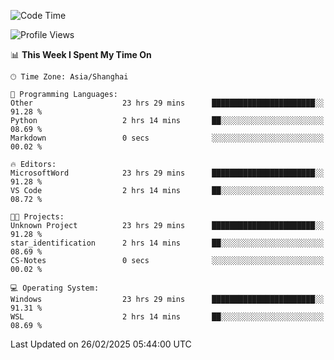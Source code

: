 <!--START_SECTION:waka-->
![Code Time](http://img.shields.io/badge/Code%20Time-2%2C332%20hrs%2026%20mins-blue)

![Profile Views](http://img.shields.io/badge/Profile%20Views-3-blue)

📊 **This Week I Spent My Time On** 

```text
🕑︎ Time Zone: Asia/Shanghai

💬 Programming Languages: 
Other                    23 hrs 29 mins      ███████████████████████░░   91.28 % 
Python                   2 hrs 14 mins       ██░░░░░░░░░░░░░░░░░░░░░░░   08.69 % 
Markdown                 0 secs              ░░░░░░░░░░░░░░░░░░░░░░░░░   00.02 % 

🔥 Editors: 
MicrosoftWord            23 hrs 29 mins      ███████████████████████░░   91.28 % 
VS Code                  2 hrs 14 mins       ██░░░░░░░░░░░░░░░░░░░░░░░   08.72 % 

🐱‍💻 Projects: 
Unknown Project          23 hrs 29 mins      ███████████████████████░░   91.28 % 
star_identification      2 hrs 14 mins       ██░░░░░░░░░░░░░░░░░░░░░░░   08.69 % 
CS-Notes                 0 secs              ░░░░░░░░░░░░░░░░░░░░░░░░░   00.02 % 

💻 Operating System: 
Windows                  23 hrs 29 mins      ███████████████████████░░   91.31 % 
WSL                      2 hrs 14 mins       ██░░░░░░░░░░░░░░░░░░░░░░░   08.69 % 
```


 Last Updated on 26/02/2025 05:44:00 UTC
<!--END_SECTION:waka-->